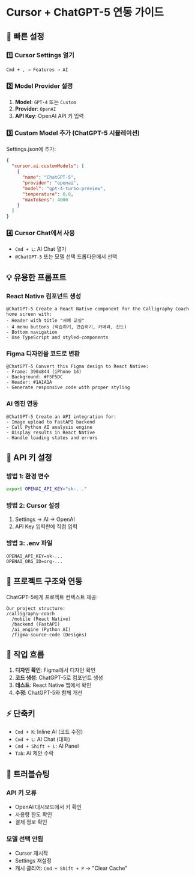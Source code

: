 # Cursor + ChatGPT-5 연동 가이드

## 🚀 빠른 설정

### 1️⃣ Cursor Settings 열기
```
Cmd + , → Features → AI
```

### 2️⃣ Model Provider 설정
1. **Model**: `GPT-4` 또는 `Custom`
2. **Provider**: `OpenAI`
3. **API Key**: OpenAI API 키 입력

### 3️⃣ Custom Model 추가 (ChatGPT-5 시뮬레이션)
Settings.json에 추가:
```json
{
  "cursor.ai.customModels": [
    {
      "name": "ChatGPT-5",
      "provider": "openai",
      "model": "gpt-4-turbo-preview",
      "temperature": 0.8,
      "maxTokens": 4000
    }
  ]
}
```

### 4️⃣ Cursor Chat에서 사용
- `Cmd + L`: AI Chat 열기
- `@ChatGPT-5` 또는 모델 선택 드롭다운에서 선택

## 💡 유용한 프롬프트

### React Native 컴포넌트 생성
```
@ChatGPT-5 Create a React Native component for the Calligraphy Coach home screen with:
- Header with title "서예 교실"
- 4 menu buttons (학습하기, 연습하기, 카메라, 진도)
- Bottom navigation
- Use TypeScript and styled-components
```

### Figma 디자인을 코드로 변환
```
@ChatGPT-5 Convert this Figma design to React Native:
- Frame: 390x844 (iPhone 14)
- Background: #F5F5DC
- Header: #1A1A1A
- Generate responsive code with proper styling
```

### AI 엔진 연동
```
@ChatGPT-5 Create an API integration for:
- Image upload to FastAPI backend
- Call Python AI analysis engine
- Display results in React Native
- Handle loading states and errors
```

## 🔗 API 키 설정

### 방법 1: 환경 변수
```bash
export OPENAI_API_KEY="sk-..."
```

### 방법 2: Cursor 설정
1. Settings → AI → OpenAI
2. API Key 입력란에 직접 입력

### 방법 3: .env 파일
```
OPENAI_API_KEY=sk-...
OPENAI_ORG_ID=org-...
```

## 📁 프로젝트 구조와 연동

ChatGPT-5에게 프로젝트 컨텍스트 제공:
```
Our project structure:
/calligraphy-coach
  /mobile (React Native)
  /backend (FastAPI)
  /ai_engine (Python AI)
  /figma-source-code (Designs)
```

## 🎯 작업 흐름

1. **디자인 확인**: Figma에서 디자인 확인
2. **코드 생성**: ChatGPT-5로 컴포넌트 생성
3. **테스트**: React Native 앱에서 확인
4. **수정**: ChatGPT-5와 함께 개선

## ⚡ 단축키

- `Cmd + K`: Inline AI (코드 수정)
- `Cmd + L`: AI Chat (대화)
- `Cmd + Shift + L`: AI Panel
- `Tab`: AI 제안 수락

## 🔧 트러블슈팅

### API 키 오류
- OpenAI 대시보드에서 키 확인
- 사용량 한도 확인
- 결제 정보 확인

### 모델 선택 안됨
- Cursor 재시작
- Settings 재설정
- 캐시 클리어: `Cmd + Shift + P` → "Clear Cache"